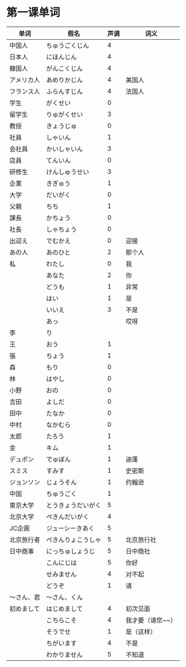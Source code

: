 # 第一课单词

| 单词    | 假名        | 声调 | 词义          |
| ----- | --------- | -- | ----------- |
| 中国人   | ちゅうごくじん   | 4  |             |
| 日本人   | にほんじん     | 4  |             |
| 韓国人   | がんこくじん    | 4  |             |
| アメリカ人 | あめりかじん    | 4  | 美国人         |
| フランス人 | ふらんすじん    | 4  | 法国人         |
| 学生    | がくせい      | 0  |             |
| 留学生   | りゅがくせい    | 3  |             |
| 教授    | きょうじゅ     | 0  |             |
| 社員    | しゃいん      | 1  |             |
| 会社員   | かいしゃいん    | 3  |             |
| 店員    | てんいん      | 0  |             |
| 研修生   | けんしゅうせい   | 3  |             |
| 企業    | きぎゅう      | 1  |             |
| 大学    | だいがく      | 0  |             |
| 父親    | ちち        | 1  |             |
| 課長    | かちょう      | 0  |             |
| 社長    | しゃちょう     | 0  |             |
| 出迎え   | でむかえ      | 0  | 迎接          |
| あの人   | あのひと      | 2  | 那个人         |
| 私     | わたし       | 0  | 我           |
|       | あなた       | 2  | 你           |
|       | どうも       | 1  | 非常          |
|       | はい        | 1  | 是           |
|       | いいえ       | 3  | 不是          |
|       | あっ        |    | 哎呀          |
| 李     | り         |    |             |
| 王     | おう        | 1  |             |
| 張     | ちょう       | 1  |             |
| 森     | もり        | 0  |             |
| 林     | はやし       | 0  |             |
| 小野    | おの        | 0  |             |
| 吉田    | よしだ       | 0  |             |
| 田中    | たなか       | 0  |             |
| 中村    | なかむら      | 0  |             |
| 太郎    | たろう       | 1  |             |
| 金     | キム        | 1  |             |
| デュポン  | でゅぽん      | 1  | 迪蓬          |
| スミス   | すみす       | 1  | 史密斯         |
| ジョンソン | じょうそん     | 1  | 约翰逊         |
| 中国    | ちゅうごく     | 1  |             |
| 東京大学  | とうきょうだいがく | 5  |             |
| 北京大学  | ぺきんだいがく   | 4  |             |
| JC企画  | ジューシーきあく  | 5  |             |
| 北京旅行者 | ぺきんりょこうしゃ | 5  | 北京旅行社       |
| 日中商事  | にっちゅしょうじ  | 5  | 日中商社        |
|       | こんにじは     | 5  | 你好          |
|       | せみません     | 4  | 对不起         |
|       | どうぞ       | 1  | 请           |
| ～さん、君 | ～さん、くん    |    |             |
| 初めまして | はじめまして    | 4  | 初次见面        |
|       | こちらこそ     | 4  | 我才要（请您\~\~） |
|       | そうでせ      | 1  | 是（这样）       |
|       | ちがいます     | 4  | 不是          |
|       | わかりません    | 5  | 不知道         |
